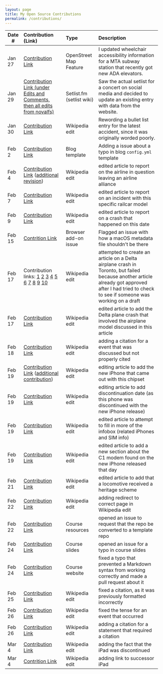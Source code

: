 ```yaml
---
layout: page
title: My Open Source Contributions
permalink: /contributions/
---
```


<!--
Type of the contribution should be "Wikipedia edit", "OpenStreet Map feature", "Documentation", "Course website", "Blog",
"Browser Add-on", etc.

The description should include a brief summary of what you did.

The link should bring us to a public page that shows your contribution. 

Replace the first row with your own contribution. 

-->





| Date #       | Contribution (Link)  | Type  | Description |
|---|:---|:---|:---|
| Jan 27   | [Contribution Link](https://www.openstreetmap.org/changeset/161829157#map=19/40.693891/-73.851654)    | OpenStreet Map Feature    |   I updated wheelchair accessibility information for a MTA subway station that recently got new ADA elevators.    |
| Jan 29    |  [Contribution Link (under Edits and Comments, then all edits from novalfs)](https://www.setlist.fm/setlist/hippo-campus/2025/ryman-auditorium-nashville-tn-1b517148.html)   | Setlist.fm (setlist wiki)    |   Saw the actual setlist for a concert on social media and decided to update an existing entry with data from the website.   |
| Jan 30    |  [Contribution Link](https://en.wikipedia.org/w/index.php?title=List_of_American_Airlines_accidents_and_incidents&oldid=1272766680)   |  Wikipedia edit   |  Rewording a bullet list entry for the latest accident, since it was originally worded poorly.    |
| Feb 2 | [Contribution Link](https://github.com/ossd-s25/weekly/issues/1) | Blog template | Adding a issue about a typo in blog `config.yml` template |
| Feb 4 | [Contribution Link](https://en.wikipedia.org/w/index.php?title=ITA_Airways&oldid=1273897773) ([additional revision](https://en.wikipedia.org/w/index.php?title=ITA_Airways&oldid=1273915282))| Wikipedia edit | edited article to report on the airline in question leaving an airline alliance |
| Feb 7 | [Contribution Link](https://en.wikipedia.org/w/index.php?title=Silverliner_IV&oldid=1274377158) | Wikipedia edit | edited article to report on an incident with this specific railcar model |
| Feb 9 | [Contribution Link](https://en.wikipedia.org/w/index.php?title=Green_Line_(MBTA)&oldid=1274896758) | Wikipedia edit | edited article to report on a crash that happened on this date |
| Feb 15 | [Contrition Link](https://github.com/ossd-s25/team-9-add-on/issues/1) | Browser add-on issue | Flagged an issue with how a macOS metadata file shouldn't be there |
| Feb 17 | Contribution links: [1](https://en.wikipedia.org/w/index.php?title=Draft:2025_Delta_plane_crash&oldid=1276252228) [2](https://en.wikipedia.org/w/index.php?title=Draft:2025_Delta_plane_crash&oldid=1276252474) [3](https://en.wikipedia.org/w/index.php?title=Draft:2025_Delta_plane_crash&oldid=1276252559) [4](https://en.wikipedia.org/w/index.php?title=Draft_talk:2025_Delta_plane_crash&oldid=1276252560) [5](https://en.wikipedia.org/w/index.php?title=Draft:2025_Delta_plane_crash&oldid=1276252594) [6](https://en.wikipedia.org/w/index.php?title=Draft:2025_Delta_plane_crash&oldid=1276253232) [7](https://en.wikipedia.org/w/index.php?title=Draft:2025_Delta_plane_crash&oldid=1276253886) [8](https://en.wikipedia.org/w/index.php?title=Draft:2025_Delta_plane_crash&oldid=1276255183) [9](https://en.wikipedia.org/w/index.php?title=Draft:2025_Delta_plane_crash&oldid=1276255412) [10](https://en.wikipedia.org/w/index.php?title=Draft:2025_Delta_plane_crash&oldid=1276256119) | Wikipedia edit | attempted to create an article on a Delta airplane crash in Toronto, but failed because another article already got approved after I had tried to check to see if someone was working on a draft |
| Feb 17 | [Contribution Link](https://en.wikipedia.org/w/index.php?title=Bombardier_CRJ700_series&oldid=1276254362) | Wikipedia edit | edited article to add the Delta plane crash that involved the airplane model discussed in this article |
| Feb 18 | [Contribution Link](https://en.wikipedia.org/w/index.php?title=Delta_Connection&oldid=1276410989) | Wikipedia edit | adding a citation for a event that was discussed but not properly cited |
| Feb 19 | [Contribution Link](https://en.wikipedia.org/w/index.php?title=Apple_A18&oldid=1276573540) ([additional contribution](https://en.wikipedia.org/w/index.php?title=Apple_A18&oldid=1276573617)) | Wikipedia edit | editing article to add the new iPhone that came out with this chipset |
| Feb 19 | [Contribution Link](https://en.wikipedia.org/w/index.php?title=IPhone_14&oldid=1276575299) | Wikipedia edit | editing article to add discontinuation date (as this phone was discontinued with the new iPhone release) |
| Feb 19 | [Contribution Link](https://en.wikipedia.org/w/index.php?title=IPhone_16e&oldid=1276590265) | Wikipedia edit | edited article to attempt to fill in more of the infobox (related iPhones and SIM info) |
| Feb 19 | [Contribution Link](https://en.wikipedia.org/w/index.php?title=Apple_silicon&oldid=1276600026) | Wikipedia edit | edited article to add a new section about the C1 modem found on the new iPhone released that day |
| Feb 21 | [Contribution Link](https://en.wikipedia.org/w/index.php?title=Metro-North_Railroad_rolling_stock&oldid=1276952171) | Wikipedia edit | edited article to add that a locomotive received a heritage scheme |
| Feb 22 | [Contribution Link](https://en.wikipedia.org/w/index.php?title=Apple_C_series&oldid=1277138557) | Wikipedia edit | adding redirect to correct page in Wikipedia edit |
| Feb 22 | [Contribution Link](https://github.com/ossd-s25/taking_stock/issues/1) | Course resources | opened an issue to request that the repo be converted to a template repo |
| Feb 24 | [Contribution Link](https://github.com/joannakl/ossd/issues/142) | Course slides | opened an issue for a typo in course slides |
| Feb 24 | [Contribution Link](https://github.com/joannakl/ossd/pull/143) | Course website | fixed a typo that prevented a Markdown syntax from working correctly and made a pull request about it |
| Feb 25 | [Contribution Link](https://en.wikipedia.org/w/index.php?title=Hebrew_Union_College_–_Jewish_Institute_of_Religion&oldid=1277609163) | Wikipedia edit | fixed a citation, as it was previously formatted incorrectly |
| Feb 26 | [Contribution Link](https://en.wikipedia.org/w/index.php?title=R110B_(New_York_City_Subway_car)&oldid=1277684050) | Wikipedia edit | fixed the tense for an event that occurred |
| Feb 26 | [Contribution Link](https://en.wikipedia.org/w/index.php?title=R110B_(New_York_City_Subway_car)&oldid=1277767208) | Wikipedia edit | adding a citation for a statement that required a citation |
| Mar 4 | [Contribution Link](https://en.wikipedia.org/w/index.php?title=IPad_(10th_generation)&oldid=1278772358) | Wikipedia edit | adding the fact that the iPad was discontinued |
| Mar 4 | [Contrition Link](https://en.wikipedia.org/w/index.php?title=IPad_(10th_generation)&oldid=1278772793) | Wikipedia edit | adding link to successor iPad |